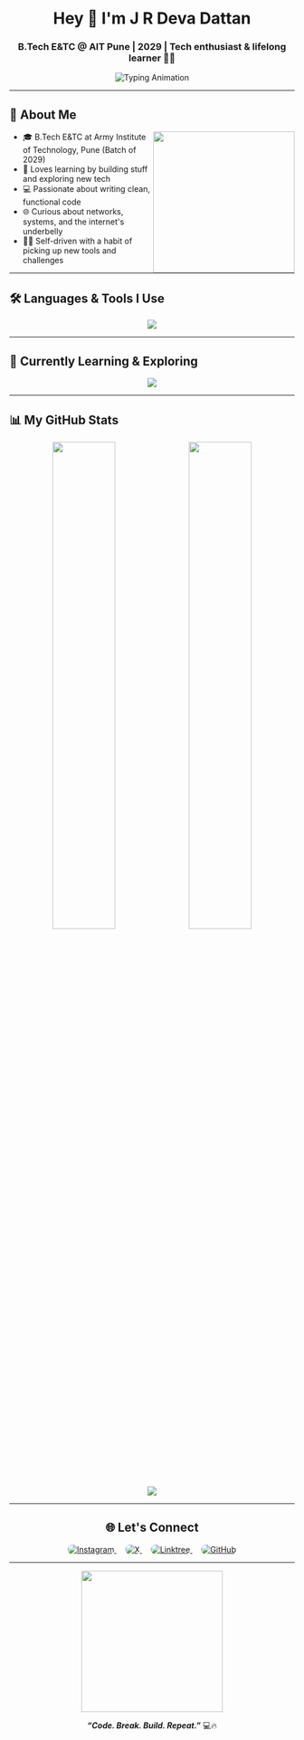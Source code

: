 <!-- README.md -->

<h1 align="center">Hey 👋 I'm J R Deva Dattan</h1>
<h3 align="center">B.Tech E&TC @ AIT Pune | 2029 | Tech enthusiast & lifelong learner 🚀✨</h3>

<p align="center">
  <img src="https://readme-typing-svg.demolab.com?font=Fira+Code&size=24&pause=1000&center=true&vCenter=true&width=600&lines=Hi%2C+I'm+J+R+Deva+Dattan+%F0%9F%91%8B;Builder+%7C+Learner+%7C+Explorer+%F0%9F%9A%80;Python%2C+C%2B%2B%2C+Linux+Lover+%F0%9F%90%A7;Currently+learning+Java%2C+Fullstack+%F0%9F%96%A5%EF%B8%8F;Follow+my+tech+journey+%F0%9F%94%8E" alt="Typing Animation" />

</p>

---

## 🧠 About Me

<img align="right" src="https://media.giphy.com/media/L1R1tvI9svkIWwpVYr/giphy.gif" width="250"/>

- 🎓 B.Tech E&TC at Army Institute of Technology, Pune (Batch of 2029)
- 🔧 Loves learning by building stuff and exploring new tech
- 💻 Passionate about writing clean, functional code
- 🌐 Curious about networks, systems, and the internet's underbelly
- 🧑‍💻 Self-driven with a habit of picking up new tools and challenges

---

## 🛠️ Languages & Tools I Use

<p align="center">
  <img src="https://skillicons.dev/icons?i=python,cpp,html,css,linux,vscode,git,github" />
</p>

---

## 🌱 Currently Learning & Exploring

<p align="center">
  <img src="https://skillicons.dev/icons?i=java,react,nodejs,mongodb,docker,netlify" />
</p>

---

## 📊 My GitHub Stats

<p align="center">
  <img src="https://github-readme-stats.vercel.app/api?username=jrdevadattan&show_icons=true&theme=tokyonight&hide_border=true&border_radius=10&custom_title=My%20GitHub%20Stats" width="47%"/>
  <img src="https://github-readme-stats.vercel.app/api/top-langs/?username=jrdevadattan&layout=compact&theme=tokyonight&hide_border=true&border_radius=10" width="47%"/>
</p>

<p align="center">
  <img src="https://github-readme-activity-graph.vercel.app/graph?username=jrdevadattan&theme=react-dark&hide_border=true&radius=10" />
</p>

---

<h2 align="center">🌐 Let's Connect</h2>

<p align="center">
  <a href="https://www.instagram.com/jrdevadattan" target="_blank">
    <img src="https://img.shields.io/badge/Instagram-E4405F?style=flat&logo=instagram&logoColor=white" 
         alt="Instagram"
         style="border-radius: 8px;" />
  </a>
  &nbsp;&nbsp;&nbsp;
  <a href="https://x.com/jrdevadattan" target="_blank">
    <img src="https://img.shields.io/badge/X-000000?style=flat&logo=x&logoColor=white" 
         alt="X"
         style="border-radius: 8px;" />
  </a>
  &nbsp;&nbsp;&nbsp;
  <a href="https://linktr.ee/jrdevadattan" target="_blank">
    <img src="https://img.shields.io/badge/Linktree-39E09B?style=flat&logo=linktree&logoColor=white" 
         alt="Linktree"
         style="border-radius: 8px;" />
  </a>
  &nbsp;&nbsp;&nbsp;
  <a href="https://github.com/jrdevadattan/jrdevadattan" target="_blank">
    <img src="https://img.shields.io/badge/GitHub-181717?style=flat&logo=github&logoColor=white" 
         alt="GitHub"
         style="border-radius: 8px;" />
  </a>
</p>

---

<p align="center">
  <img src="https://media.giphy.com/media/qgQUggAC3Pfv687qPC/giphy.gif" width="250" />
</p>

<p align="center">
  <b><i>“Code. Break. Build. Repeat.”</i></b> 💻🔥
</p>
